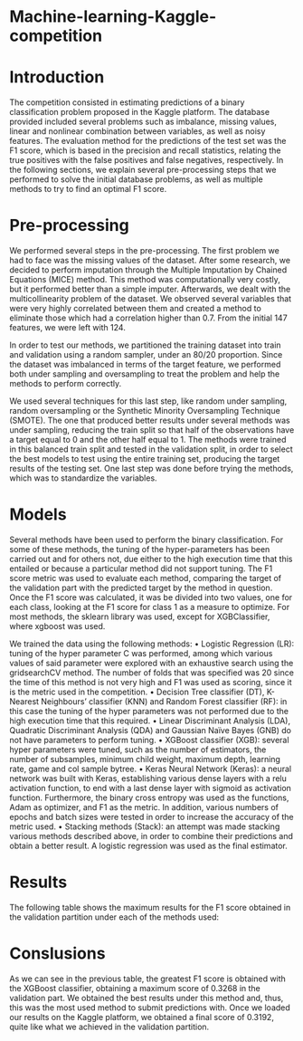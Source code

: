 # Machine-learning-Kaggle-competition

# Introduction

The competition consisted in estimating predictions of a binary classification problem proposed in the Kaggle platform. The database provided included several problems such as imbalance, missing values, linear and nonlinear combination between variables, as well as noisy features.
The evaluation method for the predictions of the test set was the F1 score, which is based in the precision and recall statistics, relating the true positives with the false positives and false negatives, respectively.
In the following sections, we explain several pre-processing steps that we performed to solve the initial database problems, as well as multiple methods to try to find an optimal F1 score.

# Pre-processing

We performed several steps in the pre-processing. The first problem we had to face was the missing values of the dataset. After some research, we decided to perform imputation through the Multiple Imputation by Chained Equations (MICE) method. This method was computationally very costly, but it performed better than a simple imputer.
Afterwards, we dealt with the multicollinearity problem of the dataset. We observed several variables that were very highly correlated between them and created a method to eliminate those which had a correlation higher than 0.7. From the initial 147 features, we were left with 124.

In order to test our methods, we partitioned the training dataset into train and validation using a random sampler, under an 80/20 proportion. Since the dataset was imbalanced in terms of the target feature, we performed both under sampling and oversampling to treat the problem and help the methods to perform correctly.

We used several techniques for this last step, like random under sampling, random oversampling or the Synthetic Minority Oversampling Technique (SMOTE). The one that produced better results under several methods was under sampling, reducing the train split so that half of the observations have a target equal to 0 and the other half equal to 1.
The methods were trained in this balanced train split and tested in the validation split, in order to select the best models to test using the entire training set, producing the target results of the testing set. One last step was done before trying the methods, which was to standardize the variables.

# Models

Several methods have been used to perform the binary classification. For some of these methods, the tuning of the hyper-parameters has been carried out and for others not, due either to the high execution time that this entailed or because a particular method did not support tuning.
The F1 score metric was used to evaluate each method, comparing the target of the validation part with the predicted target by the method in question. Once the F1 score was calculated, it was be divided into two values, one for each class, looking at the F1 score for class 1 as a measure to optimize. For most methods, the sklearn library was used, except for XGBClassifier, where xgboost was used.

We trained the data using the following methods:
    • Logistic Regression (LR): tuning of the hyper parameter C was performed, among which various values of said parameter were explored with an exhaustive search using the           gridsearchCV method. The number of folds that was specified was 20 since the time of this method is not very high and F1 was used as scoring, since it is the metric used         in the competition.
    • Decision Tree classifier (DT), K-Nearest Neighbours’ classifier (KNN) and Random Forest classifier (RF): in this case the tuning of the hyper parameters was not                 performed due to the high execution time that this required.
    • Linear Discriminant Analysis (LDA), Quadratic Discriminant Analysis (QDA) and Gaussian Naïve Bayes (GNB) do not have parameters to perform tuning.
    • XGBoost classifier (XGB): several hyper parameters were tuned, such as the number of estimators, the number of subsamples, minimum child weight, maximum depth, learning         rate, game and col sample bytree.
    • Keras Neural Network (Keras): a neural network was built with Keras, establishing various dense layers with a relu activation function, to end with a last dense layer with       sigmoid as activation function. Furthermore, the binary cross entropy was used as the functions, Adam as optimizer, and F1 as the metric. In addition, various numbers of         epochs and batch sizes were tested in order to increase the accuracy of the metric used.
    • Stacking methods (Stack): an attempt was made stacking various methods described above, in order to combine their predictions and obtain a better result. A logistic             regression was used as the final estimator.
    
# Results    

The following table shows the maximum results for the F1 score obtained in the validation partition under each of the methods used:

# Conslusions

As we can see in the previous table, the greatest F1 score is obtained with the XGBoost classifier, obtaining a maximum score of 0.3268 in the validation part. We obtained the best results under this method and, thus, this was the most used method to submit predictions with.
Once we loaded our results on the Kaggle platform, we obtained a final score of 0.3192, quite like what we achieved in the validation partition.
